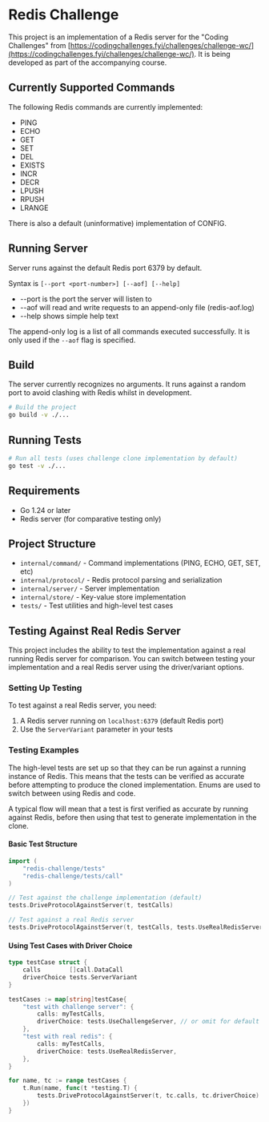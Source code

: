 # Redis Challenge

This project is an implementation of a Redis server for the "Coding Challenges"
from [https://codingchallenges.fyi/challenges/challenge-wc/](https://codingchallenges.fyi/challenges/challenge-wc/).
It is being developed as part of the accompanying course.

## Currently Supported Commands

The following Redis commands are currently implemented:

* PING
* ECHO
* GET
* SET
* DEL
* EXISTS
* INCR
* DECR
* LPUSH
* RPUSH
* LRANGE

There is also a default (uninformative) implementation of CONFIG.

## Running Server

Server runs against the default Redis port 6379 by default.

Syntax is `[--port <port-number>] [--aof] [--help]`

* --port <port-number> is the port the server will listen to
* --aof will read and write requests to an append-only file (redis-aof.log)
* --help shows simple help text

The append-only log is a list of all commands executed successfully.
It is only used if the `--aof` flag is specified.

## Build

The server currently recognizes no arguments.  It runs against a random port to
avoid clashing with Redis whilst in development.

```bash
# Build the project
go build -v ./...
```

## Running Tests

```bash
# Run all tests (uses challenge clone implementation by default)
go test -v ./...
```

## Requirements

- Go 1.24 or later
- Redis server (for comparative testing only)

## Project Structure

- `internal/command/` - Command implementations (PING, ECHO, GET, SET, etc)
- `internal/protocol/` - Redis protocol parsing and serialization
- `internal/server/` - Server implementation
- `internal/store/` - Key-value store implementation
- `tests/` - Test utilities and high-level test cases

## Testing Against Real Redis Server

This project includes the ability to test the implementation against a real running Redis server for comparison.
You can switch between testing your implementation and a real Redis server using the driver/variant options.

### Setting Up Testing

To test against a real Redis server, you need:

1. A Redis server running on `localhost:6379` (default Redis port)
2. Use the `ServerVariant` parameter in your tests

### Testing Examples

The high-level tests are set up so that they can be run against a running instance of Redis.
This means that the tests can be verified as accurate before attempting to produce the
cloned implementation.  Enums are used to switch between using Redis and code.

A typical flow will mean that a test is first verified as accurate by running against Redis, before
then using that test to generate implementation in the clone.

#### Basic Test Structure

```go
import (
    "redis-challenge/tests"
    "redis-challenge/tests/call"
)

// Test against the challenge implementation (default)
tests.DriveProtocolAgainstServer(t, testCalls)

// Test against a real Redis server
tests.DriveProtocolAgainstServer(t, testCalls, tests.UseRealRedisServer)
```

#### Using Test Cases with Driver Choice

```go
type testCase struct {
    calls        []call.DataCall
    driverChoice tests.ServerVariant
}

testCases := map[string]testCase{
    "test with challenge server": {
        calls: myTestCalls,
        driverChoice: tests.UseChallengeServer, // or omit for default
    },
    "test with real redis": {
        calls: myTestCalls,
        driverChoice: tests.UseRealRedisServer,
    },
}

for name, tc := range testCases {
    t.Run(name, func(t *testing.T) {
        tests.DriveProtocolAgainstServer(t, tc.calls, tc.driverChoice)
    })
}
```
